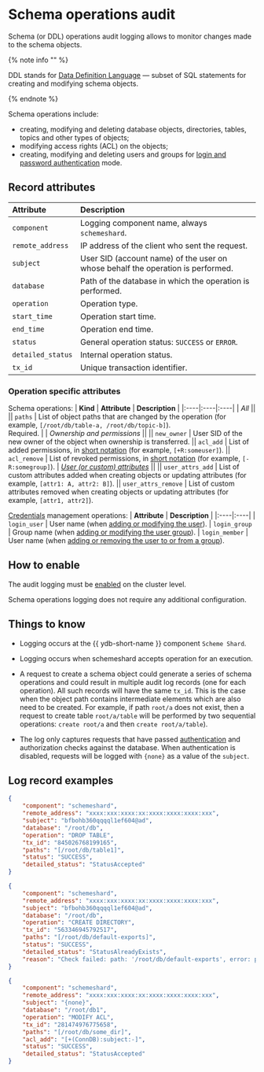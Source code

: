 # Schema operations audit

Schema (or DDL) operations audit logging allows to monitor changes made to the schema objects.

{% note info "" %}

DDL stands for [Data Definition Language](https://en.wikipedia.org/wiki/Data_definition_language) &mdash; subset of SQL statements for creating and modifying schema objects.

{% endnote %}

Schema operations include:
- creating, modifying and deleting database objects, directories, tables, topics and other types of objects;
- modifying access rights (ACL) on the objects;
- creating, modifying and deleting users and groups for [login and password authentication](../concepts/auth.md#static-credentials) mode.

## Record attributes

| __Attribute__ | __Description__ |
|:----|:----|
| `component` | Logging component name, always `schemeshard`.
| `remote_address` | IP address of the client who sent the request.
| `subject` | User SID (account name) of the user on whose behalf the operation is performed.
| `database` | Path of the database in which the operation is performed.
| `operation` | Operation type.
| `start_time` | Operation start time.
| `end_time` | Operation end time.
| `status` | General operation status: `SUCCESS` or `ERROR`.
| `detailed_status` | Internal operation status.
| `tx_id` | Unique transaction identifier.

### Operation specific attributes

Schema operations:
| __Kind__ | __Attribute__ | __Description__ |
|:----|:----|:----|
| _All_ ||
|| `paths` | List of object paths that are changed by the operation (for example, `[/root/db/table-a, /root/db/topic-b]`).<br>Required. |
| _Ownership and permissions_ ||
|| `new_owner` | User SID of the new owner of the object when ownership is transferred.
|| `acl_add` | List of added permissions, in [short notation](./short-access-control-notation.md) (for example, `[+R:someuser]`).
|| `acl_remove` | List of revoked permissions, in [short notation](./short-access-control-notation.md) (for example, `[-R:somegroup]`).
| _[User (or custom) attributes](../concepts/datamodel/table?#users-attr)_ ||
|| `user_attrs_add` | List of custom attributes added when creating objects or updating attributes (for example, `[attr1: A, attr2: B]`).
|| `user_attrs_remove` | List of custom attributes removed when creating objects or updating attributes (for example, `[attr1, attr2]`).

[Credentials](../concepts/auth#static-credentials) management operations:
| __Attribute__ | __Description__ |
|:----|:----|
| `login_user` | User name (when [adding or modifying the user](./access-management.md#users)).
| `login_group` | Group name (when [adding or modifying the user group](./access-management.md#groups)).
| `login_member` | User name (when [adding or removing the user to or from a group](./access-management.md#groups)).

## How to enable

The audit logging must be [enabled](audit-log.md#enabling-audit-log) on the cluster level.

Schema operations logging does not require any additional configuration.

## Things to know

- Logging occurs at the {{ ydb-short-name }} component `Scheme Shard`.

[//]: # (TODO: `start_time` and `end_time` mark start and end time of the operation.)
- Logging occurs when schemeshard accepts operation for an execution.

- A request to create a schema object could generate a series of schema operations and could result in multiple audit log records (one for each operation). All such records will have the same `tx_id`. This is the case when the object path contains intermediate elements which are also need to be created. For example, if path `root/a` does not exist, then a request to create table `root/a/table` will be performed by two sequential operations: `create root/a` and then `create root/a/table`).

- The log only captures requests that have passed [authentication](../deploy/configuration/config#auth) and authorization checks against the database. When authentication is disabled, requests will be logged with `{none}` as a value of the `subject`.


## Log record examples

```json
{
    "component": "schemeshard",
    "remote_address": "xxxx:xxx:xxxx:xx:xxxx:xxxx:xxxx:xxx",
    "subject": "bfbohb360qqqql1ef604@ad",
    "database": "/root/db",
    "operation": "DROP TABLE",
    "tx_id": "845026768199165",
    "paths": "[/root/db/table1]",
    "status": "SUCCESS",
    "detailed_status": "StatusAccepted"
}
```
```json
{
    "component": "schemeshard",
    "remote_address": "xxxx:xxx:xxxx:xx:xxxx:xxxx:xxxx:xxx",
    "subject": "bfbohb360qqqql1ef604@ad",
    "database": "/root/db",
    "operation": "CREATE DIRECTORY",
    "tx_id": "563346945792517",
    "paths": "[/root/db/default-exports]",
    "status": "SUCCESS",
    "detailed_status": "StatusAlreadyExists",
    "reason": "Check failed: path: '/root/db/default-exports', error: path exist, request accepts it (id: [...], type: EPathTypeDir, state: EPathStateNoChanges)"
}
```
```json
{
    "component": "schemeshard",
    "remote_address": "xxxx:xxx:xxxx:xx:xxxx:xxxx:xxxx:xxx",
    "subject": "{none}",
    "database": "/root/db1",
    "operation": "MODIFY ACL",
    "tx_id": "281474976775658",
    "paths": "[/root/db/some_dir]",
    "acl_add": "[+(ConnDB):subject:-]",
    "status": "SUCCESS",
    "detailed_status": "StatusAccepted"
}
```
